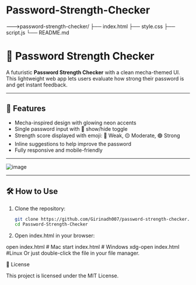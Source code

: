 # Password-Strength-Checker

--->password-strength-checker/
├── index.html
├── style.css
├── script.js
└── README.md

# 🔐 Password Strength Checker

A futuristic **Password Strength Checker** with a clean mecha-themed UI.  
This lightweight web app lets users evaluate how strong their password is and get instant feedback.

---

## 🚀 Features

- Mecha-inspired design with glowing neon accents
- Single password input with 🔁 show/hide toggle
- Strength score displayed with emoji: 🔴 Weak, 🟡 Moderate, 🟢 Strong
- Inline suggestions to help improve the password
- Fully responsive and mobile-friendly

---

![image](https://github.com/user-attachments/assets/f063acce-51df-4424-8f73-838b990e5a79)



---

## 🛠️ How to Use

1. Clone the repository:
   ```bash
   git clone https://github.com/Girinadh007/password-strength-checker.git
   cd Password-Strength-Checker
2. Open index.html in your browser:

open index.html     # Mac
start index.html    # Windows
xdg-open index.html #Linux
Or just double-click the file in your file manager.

📄 License

This project is licensed under the MIT License.
